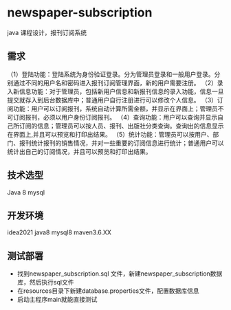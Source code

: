 # newspaper-subscription
java 课程设计，报刊订阅系统

## 需求
（1）登陆功能：登陆系统为身份验证登录。分为管理员登录和一般用户登录。分别通过不同的用户名和密码进入报刊订阅管理界面，新的用户需要注册。
（2）录入新信息功能：对于管理员，包括新用户信息和新报刊信息的录入功能，信息一旦提交就存入到后台数据库中；普通用户自行注册进行可以修改个人信息。
（3）订阅功能：用户可以订阅报刊，系统自动计算所需金额，并显示在界面上；管理员不可订阅报刊，必须以用户身份订阅报刊。
（4）查询功能：用户可以查询并显示自己所订阅的信息；管理员可以按人员、报刊、出版社分类查询。查询出的信息显示在界面上,并且可以预览和打印出结果。
（5）统计功能：管理员可以按用户、部门、报刊统计报刊的销售情况，并对一些重要的订阅信息进行统计；普通用户可以统计出自己的订阅情况，并且可以预览和打印出结果。

## 技术选型
Java 8 
mysql

## 开发环境
idea2021 java8 mysql8 maven3.6.XX

## 测试部署
- 找到newspaper_subscription.sql 文件，新建newspaper_subscription数据库，然后执行sql文件
- 在resources目录下新建database.properties文件，配置数据库信息
- 启动主程序main就能直接测试
